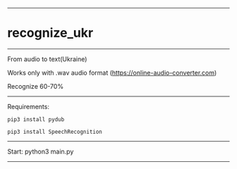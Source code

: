 
----------------------------------

# recognize_ukr

----------------------------------

From audio to text(Ukraine)

Works only with .wav audio format (https://online-audio-converter.com)

Recognize 60-70%

----------------------------------

Requirements:


    pip3 install pydub
    
    pip3 install SpeechRecognition

----------------------------------

Start: python3 main.py

----------------------------------
